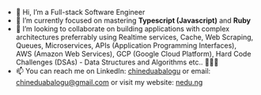 - 👋 Hi, I’m a Full-stack Software Engineer
- 🌱 I’m currently focused on mastering __Typescript (Javascript)__ and __Ruby__
- 💞️ I’m looking to collaborate on building applications with complex architectures preferrably using Realtime services, Cache, Web Scraping, Queues, Microservices, APIs (Application Programming Interfaces), AWS (Amazon Web Services), GCP (Google Cloud Platform), Hard Code Challenges (DSAs) - Data Structures and Algorithms etc.. 🙇🏾‍♂️
- 📫 You can reach me on LinkedIn: [chineduabalogu](https://www.linkedin.com/in/chineduabalogu) or email: [chineduabalogu@gmail.com](mailto:chineduabalogu@gmail.com) or visit my website: [nedu.ng](https://mywebsite-amber.vercel.app)

<!---
chineduabalogu/chineduabalogu is a ✨ special ✨ repository because its `README.md` (this file) appears on your GitHub profile.
You can click the Preview link to take a look at your changes.
--->
